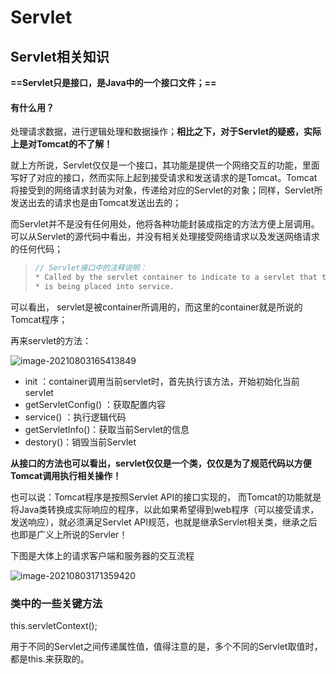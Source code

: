 # Servlet


## Servlet相关知识

**==Servlet只是接口，是Java中的一个接口文件；==**

#### 有什么用？

处理请求数据，进行逻辑处理和数据操作；**相比之下，对于Servlet的疑惑，实际上是对Tomcat的不了解！**

就上方所说，Servlet仅仅是一个接口，其功能是提供一个网络交互的功能，里面写好了对应的接口，然而实际上起到接受请求和发送请求的是Tomcat。Tomcat将接受到的网络请求封装为对象，传递给对应的Servlet的对象；同样，Servlet所发送出去的请求也是由Tomcat发送出去的；

而Servlet并不是没有任何用处，他将各种功能封装成指定的方法方便上层调用。可以从Servlet的源代码中看出，并没有相关处理接受网络请求以及发送网络请求的任何代码；

> ```Java
> // Servlet接口中的注释说明：
> * Called by the servlet container to indicate to a servlet that the servlet
> * is being placed into service.
> ```

可以看出， servlet是被container所调用的，而这里的container就是所说的Tomcat程序；

再来servlet的方法：

![image-20210803165413849](https://gitee.com/ymyguang/picture/raw/master/img/image-20210803165415584.png)

- init ：container调用当前servlet时，首先执行该方法，开始初始化当前servlet
- getServletConfig() ：获取配置内容
- service() ：执行逻辑代码
- getServletInfo()：获取当前Servlet的信息
- destory()：销毁当前Servlet

**从接口的方法也可以看出，servlet仅仅是一个类，仅仅是为了规范代码以方便Tomcat调用执行相关操作！**



也可以说：Tomcat程序是按照Servlet API的接口实现的， 而Tomcat的功能就是将Java类转换成实际响应的程序，以此如果希望得到web程序（可以接受请求，发送响应），就必须满足Servlet API规范，也就是继承Servlet相关类，继承之后也即是广义上所说的Servler！

下图是大体上的请求客户端和服务器的交互流程

![image-20210803171359420](https://gitee.com/ymyguang/picture/raw/master/img/image-20210803171359420.png)

### 类中的一些关键方法

this.servletContext();

用于不同的Servlet之间传递属性值，值得注意的是，多个不同的Servlet取值时，都是this.来获取的。

